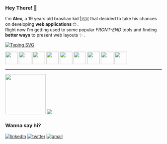 
### Hey There! 👋

I'm **Alex**, a 19 years old brasilian kid |🇧🇷 that decided to take his chances on developing **web applications** 🤓 .  
Right now I'm getting used to some popular *FRONT-END* tools and finding **better ways** to present web layouts ✨ .

[![Typing SVG](https://readme-typing-svg.demolab.com/?lines=Welcome+to+my+GitHub+\\(^o^)/;Let+me+show+you+what+I've+been+up+to!&width=500&font=Fira+Code&color=bd93f9&duration=3700&pause=700)](https://git.io/typing-svg)

<div>
  <img width='40' src='https://cdn.jsdelivr.net/gh/devicons/devicon/icons/html5/html5-original.svg'>
  <img width='40' src='https://cdn.jsdelivr.net/gh/devicons/devicon/icons/css3/css3-original.svg'>
  <img width='40' src='https://cdn.jsdelivr.net/gh/devicons/devicon/icons/javascript/javascript-original.svg'>
  <img width='40' src='https://cdn.jsdelivr.net/gh/devicons/devicon/icons/react/react-original-wordmark.svg'>
  <img width='40' src='https://cdn.jsdelivr.net/gh/devicons/devicon/icons/nodejs/nodejs-original.svg'>
  <img width='40' src='https://cdn.jsdelivr.net/gh/devicons/devicon/icons/npm/npm-original-wordmark.svg'>
  <img width='40' src='https://cdn.jsdelivr.net/gh/devicons/devicon/icons/linux/linux-original.svg'>
  <img width='40' src='https://cdn.jsdelivr.net/gh/devicons/devicon/icons/fedora/fedora-original.svg'>
  <img width='40' src='https://cdn.jsdelivr.net/gh/devicons/devicon/icons/lua/lua-original.svg'>
</div>

---

<div>
  <img height='130em' src='https://github-readme-stats.vercel.app/api?username=alexmoDeveloper&hide=prs,issues&count_private=trueshow_icons=true&theme=radical' />
  <img src='https://github-readme-stats.vercel.app/api/top-langs/?username=alexmoDeveloper&layout=compact&theme=radical' />
</div>

### Wanna say hi?

[![linkedIn](https://img.shields.io/badge/LinkedIn-0077B5?style=for-the-badge&logo=linkedin&logoColor=white)](https://www.linkedin.com/in/alex-moraes-de-oliveira-b5b686233/)
[![twitter](https://img.shields.io/badge/Twitter-1DA1F2?style=for-the-badge&logo=twitter&logoColor=white)](https://twitter.com/o_alexmo[)
[![gmail](https://img.shields.io/badge/Gmail-D14836?style=for-the-badge&logo=gmail&logoColor=white)](https://github.com/alexmoDeveloper 'alxmoliveira@gmail.com')
